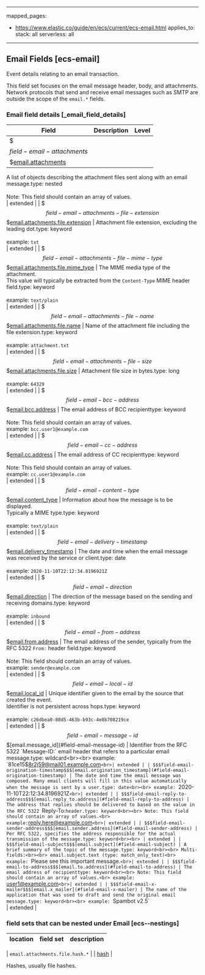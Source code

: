 <!-- This file is automatically generated. Don't edit it manually! -->

---
mapped_pages:
  - https://www.elastic.co/guide/en/ecs/current/ecs-email.html
applies_to:
  stack: all
  serverless: all
---

## Email Fields [ecs-email]

Event details relating to an email transaction.

This field set focuses on the email message header, body, and attachments. Network protocols that send and receive email messages such as SMTP are outside the scope of the `email.*` fields.

### Email field details [_email_field_details]

| Field  | Description | Level |
|---|---|---|
| $$$field-email-attachments$$$[email.attachments](#field-email-attachments) |
A list of objects describing the attachment files sent along with an email message.type: nested<br><br>
Note: This field should contain an array of values.<br>
| extended |
| $$$field-email-attachments-file-extension$$$[email.attachments.file.extension](#field-email-attachments-file-extension) |
Attachment file extension, excluding the leading dot.type: keyword<br><br>
example: `txt`<br>| extended |
| $$$field-email-attachments-file-mime-type$$$[email.attachments.file.mime_type](#field-email-attachments-file-mime-type) |
The MIME media type of the attachment.<br>This value will typically be extracted from the `Content-Type` MIME header field.type: keyword<br><br>
example: `text/plain`<br>| extended |
| $$$field-email-attachments-file-name$$$[email.attachments.file.name](#field-email-attachments-file-name) |
Name of the attachment file including the file extension.type: keyword<br><br>
example: `attachment.txt`<br>| extended |
| $$$field-email-attachments-file-size$$$[email.attachments.file.size](#field-email-attachments-file-size) |
Attachment file size in bytes.type: long<br><br>
example: `64329`<br>| extended |
| $$$field-email-bcc-address$$$[email.bcc.address](#field-email-bcc-address) |
The email address of BCC recipienttype: keyword<br><br>
Note: This field should contain an array of values.<br>
example: `bcc.user1@example.com`<br>| extended |
| $$$field-email-cc-address$$$[email.cc.address](#field-email-cc-address) |
The email address of CC recipienttype: keyword<br><br>
Note: This field should contain an array of values.<br>
example: `cc.user1@example.com`<br>| extended |
| $$$field-email-content-type$$$[email.content_type](#field-email-content-type) |
Information about how the message is to be displayed.<br>Typically a MIME type.type: keyword<br><br>
example: `text/plain`<br>| extended |
| $$$field-email-delivery-timestamp$$$[email.delivery_timestamp](#field-email-delivery-timestamp) |
The date and time when the email message was received by the service or client.type: date<br><br>
example: `2020-11-10T22:12:34.8196921Z`<br>| extended |
| $$$field-email-direction$$$[email.direction](#field-email-direction) |
The direction of the message based on the sending and receiving domains.type: keyword<br><br>
example: `inbound`<br>| extended |
| $$$field-email-from-address$$$[email.from.address](#field-email-from-address) |
The email address of the sender, typically from the RFC 5322 `From:` header field.type: keyword<br><br>
Note: This field should contain an array of values.<br>
example: `sender@example.com`<br>| extended |
| $$$field-email-local-id$$$[email.local_id](#field-email-local-id) |
Unique identifier given to the email by the source that created the event.<br>Identifier is not persistent across hops.type: keyword<br><br>
example: `c26dbea0-80d5-463b-b93c-4e8b708219ce`<br>| extended |
| $$$field-email-message-id$$$[email.message_id](#field-email-message-id) |
Identifier from the RFC 5322 `Message-ID:` email header that refers to a particular email message.type: wildcard<br><br>
example: `81ce15$8r2j59@mail01.example.com`<br>| extended |
| $$$field-email-origination-timestamp$$$[email.origination_timestamp](#field-email-origination-timestamp) |
The date and time the email message was composed. Many email clients will fill in this value automatically when the message is sent by a user.type: date<br><br>
example: `2020-11-10T22:12:34.8196921Z`<br>| extended |
| $$$field-email-reply-to-address$$$[email.reply_to.address](#field-email-reply-to-address) |
The address that replies should be delivered to based on the value in the RFC 5322 `Reply-To:` header.type: keyword<br><br>
Note: This field should contain an array of values.<br>
example: `reply.here@example.com`<br>| extended |
| $$$field-email-sender-address$$$[email.sender.address](#field-email-sender-address) |
Per RFC 5322, specifies the address responsible for the actual transmission of the message.type: keyword<br><br>
| extended |
| $$$field-email-subject$$$[email.subject](#field-email-subject) |
A brief summary of the topic of the message.type: keyword<br><br>
Multi-fields:<br><br>
email.subject.text (type: match_only_text)<br>
example: `Please see this important message.`<br>| extended |
| $$$field-email-to-address$$$[email.to.address](#field-email-to-address) |
The email address of recipienttype: keyword<br><br>
Note: This field should contain an array of values.<br>
example: `user1@example.com`<br>| extended |
| $$$field-email-x-mailer$$$[email.x_mailer](#field-email-x-mailer) |
The name of the application that was used to draft and send the original email message.type: keyword<br><br>
example: `Spambot v2.5`<br>| extended |


### field sets that can be nested under Email [ecs--nestings]

| location | field set | description |
|---|---|---|

| `email.attachments.file.hash.*` |
| [hash](#ecs-hash) |

Hashes, usually file hashes.
